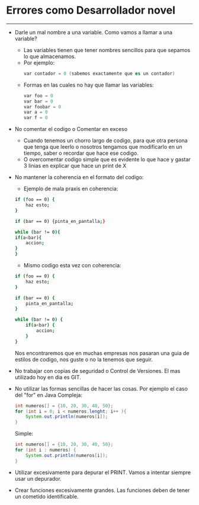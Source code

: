 # Errores como Desarrollador novel
---

- Darle un mal nombre a una variable. Como vamos a llamar a una variable?
  - Las variables tienen que tener nombres sencillos para que sepamos lo que almacenamos. 
  - Por ejemplo: 
    ```s
    var contador = 0 (sabemos exactamente que es un contador)
    ```
  - Formas en las cuales no hay que llamar las variables:
    ```s
    var foo = 0
    var bar = 0
    var foobar = 0
    var a = 0
    var f = 0
    ```

- No comentar el codigo o Comentar en exceso
  - Cuando tenemos un chorro largo de codigo, para que otra persona que tenga que leerlo o nosotros tengamos que modificarlo en un tiempo, saber o recordar que hace ese codigo.
  - O overcomentar codigo simple que es evidente lo que hace y gastar 3 linias en explicar que hace un print de X

- No mantener la coherencia en el formato del codigo:
    - Ejemplo de mala praxis en coherencia:
    ```sh
    if (foo == 0) {
        haz esto;
    }

    if (bar == 0) {pinta_en_pantalla;}

    while (bar != 0){
    if(a<bar){
        accion;
    }
    }
    ```
    - Mismo codigo esta vez con coherencia:
    ```sh
    if (foo == 0) {
        haz esto;
    }

    if (bar == 0) {
        pinta_en_pantalla;
    }

    while (bar != 0) {
        if(a<bar) {
            accion;
        }
    }
    ```
    Nos encontraremos que en muchas empresas nos pasaran una guia de estilos de codigo, nos guste o no la tenemos que seguir.

- No trabajar con copias de seguridad o Control de Versiones. El mas utilizado hoy en dia es GIT.
- No utilizar las formas sencillas de hacer las cosas. Por ejemplo el caso del "for" en Java
    Compleja: 
    ```java
    int numeros[] = {10, 20, 30, 40, 50};
    for (int i = 0; i < numeros.lenght; i++ ){
        System.out.println(numeros[i]);
    }
    ```
    Simple:
    ```java
    int numeros[] = {10, 20, 30, 40, 50};
    for (int i : numeros) {
        System.out.println(numeros[i]);
    }
    ```

- Utilizar excesivamente para depurar el PRINT. Vamos a intentar siempre usar un depurador.
- Crear funciones excesivamente grandes. Las funciones deben de tener un cometido identificable.
